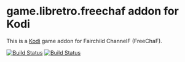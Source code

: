 # game.libretro.freechaf addon for Kodi

This is a [Kodi](http://kodi.tv) game addon for Fairchild ChannelF (FreeChaF).

[![Build Status](https://travis-ci.org/kodi-game/game.libretro.freechaf.svg?branch=master)](https://travis-ci.org/kodi-game/game.libretro.freechaf)
[![Build Status](https://ci.appveyor.com/api/projects/status/github/kodi-game/game.libretro.freechaf?svg=true)](https://ci.appveyor.com/project/kodi-game/game-libretro-freechaf)
